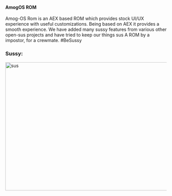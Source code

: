 #### AmogOS ROM 

Amog-OS Rom is an AEX based ROM which provides stock UI/UX experience with useful customizations. Being based on AEX it provides a smooth experience. We have added many sussy features from various other open-sus projects and have tried to keep our things sus A ROM by a impostor, for a crewmate. #BeSussy

<h3 align="left">Sussy:</h3>
<p align="left"> <a href="https://www.youtube.com/watch?v=T59N3DPrvac" target="_blank" rel="noreferrer"> <img src="https://4kjuegos.com/wp-content/uploads/2020/09/Among-Us-2-810x400.jpeg" alt="sus" width="810" height="400"/> </a>
